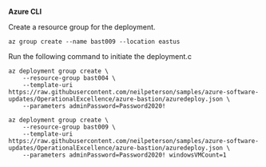 **Azure CLI**

Create a resource group for the deployment.

```azurecli
az group create --name bast009 --location eastus
```

Run the following command to initiate the deployment.c

```azurecli
az deployment group create \
    --resource-group bast004 \
    --template-uri https://raw.githubusercontent.com/neilpeterson/samples/azure-software-updates/OperationalExcellence/azure-bastion/azuredeploy.json \
    --parameters adminPassword=Password2020!
```

```azurecli
az deployment group create \
    --resource-group bast009 \
    --template-uri https://raw.githubusercontent.com/neilpeterson/samples/azure-software-updates/OperationalExcellence/azure-bastion/azuredeploy.json \
    --parameters adminPassword=Password2020! windowsVMCount=1
```